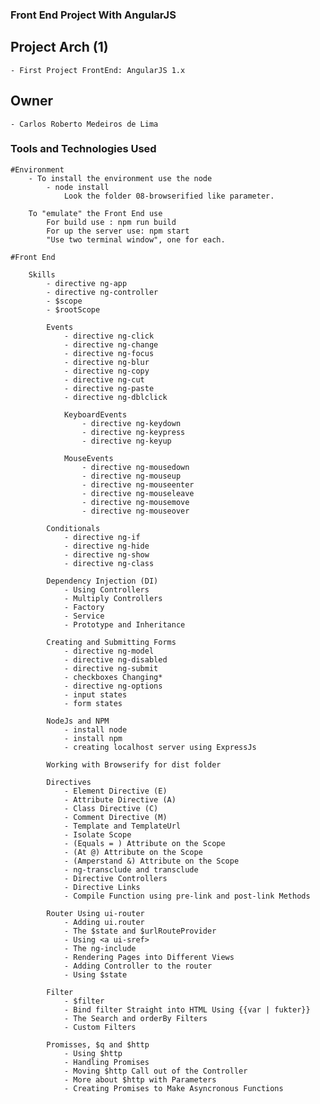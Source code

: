 ### Front End Project With AngularJS

## Project Arch (1)
	- First Project FrontEnd: AngularJS 1.x

## Owner

	- Carlos Roberto Medeiros de Lima

### Tools and Technologies Used ###
	
	#Environment 
		- To install the environment use the node
			- node install 
				Look the folder 08-browserified like parameter.

		To "emulate" the Front End use
			For build use : npm run build
			For up the server use: npm start
			"Use two terminal window", one for each.
	
	#Front End
		
		Skills
			- directive ng-app
			- directive ng-controller
			- $scope
			- $rootScope
			
			Events
				- directive ng-click	
				- directive ng-change	
				- directive ng-focus
				- directive ng-blur
				- directive ng-copy
				- directive ng-cut
				- directive ng-paste
				- directive ng-dblclick
				
				KeyboardEvents
					- directive ng-keydown
					- directive ng-keypress
					- directive ng-keyup
				
				MouseEvents
					- directive ng-mousedown
					- directive ng-mouseup
					- directive ng-mouseenter
					- directive ng-mouseleave
					- directive ng-mousemove
					- directive ng-mouseover
					
			Conditionals
				- directive ng-if
				- directive ng-hide
				- directive ng-show
				- directive ng-class
				
			Dependency Injection (DI)
				- Using Controllers
				- Multiply Controllers
				- Factory
				- Service
				- Prototype and Inheritance
			
			Creating and Submitting Forms
				- directive ng-model
				- directive ng-disabled
				- directive ng-submit
				- checkboxes Changing*
				- directive ng-options
				- input states
				- form states
			
			NodeJs and NPM
				- install node
				- install npm
				- creating localhost server using ExpressJs
			
			Working with Browserify for dist folder
			
			Directives
				- Element Directive (E)
				- Attribute Directive (A)
				- Class Directive (C)
				- Comment Directive (M)
				- Template and TemplateUrl
				- Isolate Scope
				- (Equals = ) Attribute on the Scope
				- (At @) Attribute on the Scope
				- (Amperstand &) Attribute on the Scope
				- ng-transclude and transclude
				- Directive Controllers
				- Directive Links
				- Compile Function using pre-link and post-link Methods
				
			Router Using ui-router
				- Adding ui.router
				- The $state and $urlRouteProvider
				- Using <a ui-sref>
				- The ng-include
				- Rendering Pages into Different Views
				- Adding Controller to the router
				- Using $state
			
			Filter
				- $filter
				- Bind filter Straight into HTML Using {{var | fukter}}
				- The Search and orderBy Filters
				- Custom Filters
			
			Promisses, $q and $http
				- Using $http
				- Handling Promises
				- Moving $http Call out of the Controller
				- More about $http with Parameters
				- Creating Promises to Make Asyncronous Functions